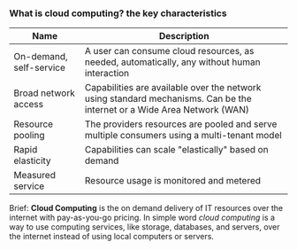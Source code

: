 ### What is cloud computing? the key characteristics

| Name                    | Description                                                                                                             |
| ----------------------- | ----------------------------------------------------------------------------------------------------------------------- |
| On-demand, self-service | A user can consume cloud resources, as needed, automatically, any without human interaction                             |
| Broad network access    | Capabilities are available over the network using standard mechanisms. Can be the internet or a Wide Area Network (WAN) |
| Resource pooling        | The providers resources are pooled and serve multiple consumers using a multi-tenant model                              |
| Rapid elasticity        | Capabilities can scale "elastically" based on demand                                                                    |
| Measured service        | Resource usage is monitored and metered                                                                                 |

Brief: **Cloud Computing** is the on demand delivery of IT resources over the internet with pay-as-you-go pricing. In simple word _cloud computing_ is a way to use computing services, like storage, databases, and servers, over the internet instead of using local computers or servers.
